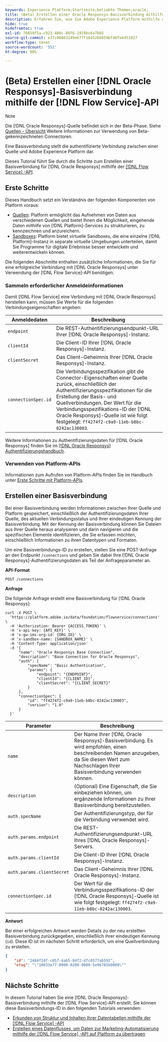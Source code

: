 ```yaml
---
keywords: Experience Platform;Startseite;beliebte Themen;oracle;
title: (Beta) Erstellen einer Oracle Responsys-Basisverbindung mithilfe der Flow Service-API
description: Erfahren Sie, wie Sie Adobe Experience Platform mithilfe der Flow Service-API mit Oracle Responsys verbinden.
hide: true
hidefromtoc: true
exl-id: 76659f5a-c923-488c-88f6-1919bc6a7bb5
source-git-commit: e37c00863249e677f1645266859bf40fe6451827
workflow-type: tm+mt
source-wordcount: '552'
ht-degree: 98%

---
```


# (Beta) Erstellen einer [!DNL Oracle Responsys]-Basisverbindung mithilfe der [!DNL Flow Service]-API

>[!NOTE]
>
>Die [!DNL Oracle Responsys]-Quelle befindet sich in der Beta-Phase. Siehe [Quellen - Übersicht](../../../../home.md#terms-and-conditions) Weitere Informationen zur Verwendung von Beta-gekennzeichneten Connectoren.

Eine Basisverbindung stellt die authentifizierte Verbindung zwischen einer Quelle und Adobe Experience Platform dar.

Dieses Tutorial führt Sie durch die Schritte zum Erstellen einer Basisverbindung für [!DNL Oracle Responsys] mithilfe der [[!DNL Flow Service] -API](https://www.adobe.io/experience-platform-apis/references/flow-service/).

## Erste Schritte

Dieses Handbuch setzt ein Verständnis der folgenden Komponenten von Platform voraus:

* [Quellen](../../../../home.md): Platform ermöglicht das Aufnehmen von Daten aus verschiedenen Quellen und bietet Ihnen die Möglichkeit, eingehende Daten mithilfe von [!DNL Platform]-Services zu strukturieren, zu kennzeichnen und anzureichern.
* [Sandboxes](../../../../../sandboxes/home.md): Platform bietet virtuelle Sandboxes, die eine einzelne [!DNL Platform]-Instanz in separate virtuelle Umgebungen unterteilen, damit Sie Programme für digitale Erlebnisse besser entwickeln und weiterentwickeln können.

Die folgenden Abschnitte enthalten zusätzliche Informationen, die Sie für eine erfolgreiche Verbindung mit [!DNL Oracle Responsys] unter Verwendung der [!DNL Flow Service]-API benötigen.

### Sammeln erforderlicher Anmeldeinformationen

Damit [!DNL Flow Service] eine Verbindung mit [!DNL Oracle Responsys] herstellen kann, müssen Sie Werte für die folgenden Verbindungseigenschaften angeben:

| Anmeldedaten | Beschreibung |
| --- | --- |
| `endpoint` | Die REST-Authentifizierungsendpunkt-URL Ihrer [!DNL Oracle Responsys]-Instanz. |
| `clientId` | Die Client-ID Ihrer [!DNL Oracle Responsys]-Instanz. |
| `clientSecret` | Das Client-Geheimnis Ihrer [!DNL Oracle Responsys]-Instanz. |
| `connectionSpec.id` | Die Verbindungsspezifikation gibt die Connector-Eigenschaften einer Quelle zurück, einschließlich der Authentifizierungsspezifikationen für die Erstellung der Basis- und Quellverbindungen. Der Wert für die Verbindungsspezifikations-ID der [!DNL Oracle Responsys]-Quelle ist wie folgt festgelegt: `ff4274f2-c9a9-11eb-b8bc-0242ac130003`. |

Weitere Informationen zu Authentifizierungsdaten für [!DNL Oracle Responsys] finden Sie im [[!DNL Oracle Responsys] Authentifizierungshandbuch](https://docs.oracle.com/en/cloud/saas/marketing/responsys-develop/API/GetStarted/authentication.htm).

### Verwenden von Platform-APIs

Informationen zum Aufrufen von Platform-APIs finden Sie im Handbuch unter [Erste Schritte mit Platform-APIs](../../../../../landing/api-guide.md).

## Erstellen einer Basisverbindung

Bei einer Basisverbindung werden Informationen zwischen Ihrer Quelle und Platform gespeichert, einschließlich der Authentifizierungsdaten Ihrer Quelle, des aktuellen Verbindungsstatus und Ihrer eindeutigen Kennung der Basisverbindung. Mit der Kennung der Basisverbindung können Sie Dateien aus Ihrer Quelle heraus analysieren und darin navigieren und die spezifischen Elemente identifizieren, die Sie erfassen möchten, einschließlich Informationen zu ihren Datentypen und Formaten.

Um eine Basisverbindungs-ID zu erstellen, stellen Sie eine POST-Anfrage an den Endpunkt `/connections` und geben Sie dabei Ihre [!DNL Oracle Responsys]-Authentifizierungsdaten als Teil der Anfrageparameter an.

**API-Format**

```https
POST /connections
```

**Anfrage**

Die folgende Anfrage erstellt eine Basisverbindung für [!DNL Oracle Responsys]:

```shell
curl -X POST \
  'https://platform.adobe.io/data/foundation/flowservice/connections' \
  -H 'Authorization: Bearer {ACCESS_TOKEN}' \
  -H 'x-api-key: {API_KEY}' \
  -H 'x-gw-ims-org-id: {ORG_ID}' \
  -H 'x-sandbox-name: {SANDBOX_NAME}' \
  -H 'Content-Type: application/json'
  -d '{
      "name": "Oracle Responsys Base Connection",
      "description": "Base Connection for Oracle Responsys",
      "auth": {
          "specName": "Basic Authentication",
          "params": {
              "endpoint": "{ENDPOINT}",
              "clientId": "{CLIENT_ID}",
              "clientSecret": "{CLIENT_SECRET}"
          }
      },
      "connectionSpec": {
          "id": "ff4274f2-c9a9-11eb-b8bc-0242ac130003",
          "version": "1.0"
      }
  }'
```

| Parameter | Beschreibung |
| --- | --- |
| `name` | Der Name Ihrer [!DNL Oracle Responsys]-Basisverbindung. Es wird empfohlen, einen beschreibenden Namen anzugeben, da Sie diesen Wert zum Nachschlagen Ihrer Basisverbindung verwenden können. |
| `description` | (Optional) Eine Eigenschaft, die Sie einbeziehen können, um ergänzende Informationen zu Ihrer Basisverbindung bereitzustellen. |
| `auth.specName` | Der Authentifizierungstyp, der für die Verbindung verwendet wird. |
| `auth.params.endpoint` | Die REST-Authentifizierungsendpunkt-URL Ihres [!DNL Oracle Responsys]-Servers. |
| `auth.params.clientId` | Die Client-ID Ihrer [!DNL Oracle Responsys]-Instanz. |
| `auth.params.clientSecret` | Das Client-Geheimnis Ihrer [!DNL Oracle Responsys]-Instanz. |
| `connectionSpec.id` | Der Wert für die Verbindungsspezifikations-ID der [!DNL Oracle Responsys]-Quelle ist wie folgt festgelegt: `ff4274f2-c9a9-11eb-b8bc-0242ac130003`. |

**Antwort**

Bei einer erfolgreichen Antwort werden Details zu der neu erstellten Basisverbindung zurückgegeben, einschließlich ihrer eindeutigen Kennung (`id`). Diese ID ist im nächsten Schritt erforderlich, um eine Quellverbindung zu erstellen.

```json
{
    "id": "2484f2df-c057-4ab5-84f2-dfc0577ab592",
    "etag": "\"10033e77-0000-0200-0000-5e96785b0000\""
}
```

## Nächste Schritte

In diesem Tutorial haben Sie eine [!DNL Oracle Responsys]-Basisverbindung mithilfe der [!DNL Flow Service]-API erstellt. Sie können diese Basisverbindungs-ID in den folgenden Tutorials verwenden:

* [Erkunden von Struktur und Inhalten Ihrer Datentabellen mithilfe der  [!DNL Flow Service] -API](../../explore/tabular.md)
* [Erstellen eines Datenflusses, um Daten zur Marketing-Automatisierung mithilfe der  [!DNL Flow Service] -API auf Platform zu übertragen](../../collect/marketing-automation.md)
